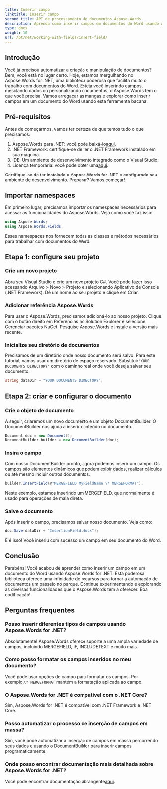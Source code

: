 ```yaml
---
title: Inserir campo
linktitle: Inserir campo
second_title: API de processamento de documentos Aspose.Words
description: Aprenda como inserir campos em documentos do Word usando Aspose.Words for .NET com nosso guia passo a passo detalhado. Perfeito para automação de documentos.
type: docs
weight: 10
url: /pt/net/working-with-fields/insert-field/
---
```

## Introdução

Você já precisou automatizar a criação e manipulação de documentos? Bem, você está no lugar certo. Hoje, estamos mergulhando no Aspose.Words for .NET, uma biblioteca poderosa que facilita muito o trabalho com documentos do Word. Esteja você inserindo campos, mesclando dados ou personalizando documentos, o Aspose.Words tem o que você precisa. Vamos arregaçar as mangas e explorar como inserir campos em um documento do Word usando esta ferramenta bacana.

## Pré-requisitos

Antes de começarmos, vamos ter certeza de que temos tudo o que precisamos:

1.  Aspose.Words para .NET: você pode baixá-lo[aqui](https://releases.aspose.com/words/net/).
2. .NET Framework: certifique-se de ter o .NET Framework instalado em sua máquina.
3. IDE: Um ambiente de desenvolvimento integrado como o Visual Studio.
4.  Licença temporária: você pode obter uma[aqui](https://purchase.aspose.com/temporary-license/).

Certifique-se de ter instalado o Aspose.Words for .NET e configurado seu ambiente de desenvolvimento. Preparar? Vamos começar!

## Importar namespaces

Em primeiro lugar, precisamos importar os namespaces necessários para acessar as funcionalidades do Aspose.Words. Veja como você faz isso:

```csharp
using Aspose.Words;
using Aspose.Words.Fields;
```

Esses namespaces nos fornecem todas as classes e métodos necessários para trabalhar com documentos do Word.

## Etapa 1: configure seu projeto

### Crie um novo projeto

Abra seu Visual Studio e crie um novo projeto C#. Você pode fazer isso acessando Arquivo > Novo > Projeto e selecionando Aplicativo de Console (.NET Framework). Dê um nome ao seu projeto e clique em Criar.

### Adicionar referência Aspose.Words

Para usar o Aspose.Words, precisamos adicioná-lo ao nosso projeto. Clique com o botão direito em Referências no Solution Explorer e selecione Gerenciar pacotes NuGet. Pesquise Aspose.Words e instale a versão mais recente.

### Inicialize seu diretório de documentos

 Precisamos de um diretório onde nosso documento será salvo. Para este tutorial, vamos usar um diretório de espaço reservado. Substituir`"YOUR DOCUMENTS DIRECTORY"` com o caminho real onde você deseja salvar seu documento.

```csharp
string dataDir = "YOUR DOCUMENTS DIRECTORY";
```

## Etapa 2: criar e configurar o documento

### Crie o objeto de documento

A seguir, criaremos um novo documento e um objeto DocumentBuilder. O DocumentBuilder nos ajuda a inserir conteúdo no documento.

```csharp
Document doc = new Document();
DocumentBuilder builder = new DocumentBuilder(doc);
```

### Insira o campo

Com nosso DocumentBuilder pronto, agora podemos inserir um campo. Os campos são elementos dinâmicos que podem exibir dados, realizar cálculos ou até mesmo incluir outros documentos.

```csharp
builder.InsertField(@"MERGEFIELD MyFieldName \* MERGEFORMAT");
```

Neste exemplo, estamos inserindo um MERGEFIELD, que normalmente é usado para operações de mala direta.

### Salve o documento

Após inserir o campo, precisamos salvar nosso documento. Veja como:

```csharp
doc.Save(dataDir + "InsertionField.docx");
```

E é isso! Você inseriu com sucesso um campo em seu documento do Word.

## Conclusão

Parabéns! Você acabou de aprender como inserir um campo em um documento do Word usando Aspose.Words for .NET. Esta poderosa biblioteca oferece uma infinidade de recursos para tornar a automação de documentos um passeio no parque. Continue experimentando e explorando as diversas funcionalidades que o Aspose.Words tem a oferecer. Boa codificação!

## Perguntas frequentes

### Posso inserir diferentes tipos de campos usando Aspose.Words for .NET?  
Absolutamente! Aspose.Words oferece suporte a uma ampla variedade de campos, incluindo MERGEFIELD, IF, INCLUDETEXT e muito mais.

### Como posso formatar os campos inseridos no meu documento?  
 Você pode usar opções de campo para formatar os campos. Por exemplo,`\* MERGEFORMAT` mantém a formatação aplicada ao campo.

### O Aspose.Words for .NET é compatível com o .NET Core?  
Sim, Aspose.Words for .NET é compatível com .NET Framework e .NET Core.

### Posso automatizar o processo de inserção de campos em massa?  
Sim, você pode automatizar a inserção de campos em massa percorrendo seus dados e usando o DocumentBuilder para inserir campos programaticamente.

### Onde posso encontrar documentação mais detalhada sobre Aspose.Words for .NET?  
 Você pode encontrar documentação abrangente[aqui](https://reference.aspose.com/words/net/).